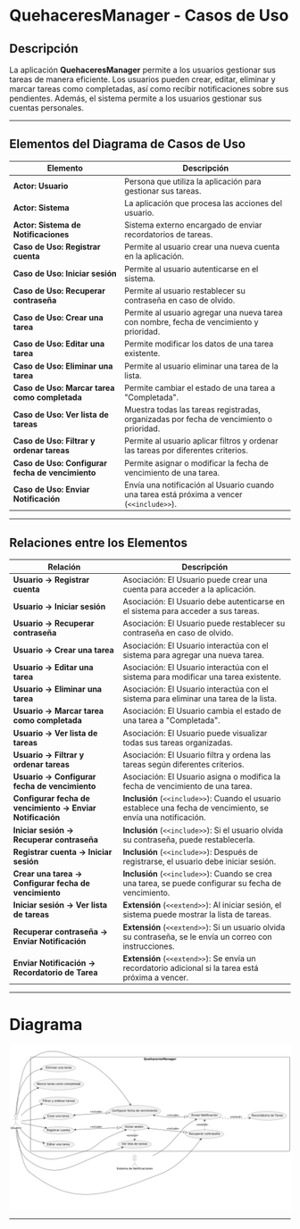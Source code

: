 # QuehaceresManager - Casos de Uso

## Descripción

La aplicación **QuehaceresManager** permite a los usuarios gestionar sus tareas de manera eficiente. Los usuarios pueden crear, editar, eliminar y marcar tareas como completadas, así como recibir notificaciones sobre sus pendientes. Además, el sistema permite a los usuarios gestionar sus cuentas personales.

---

## Elementos del Diagrama de Casos de Uso

| Elemento                                         | Descripción                                                                               |
|--------------------------------------------------|-------------------------------------------------------------------------------------------|
| **Actor: Usuario**                               | Persona que utiliza la aplicación para gestionar sus tareas.                              |
| **Actor: Sistema**                               | La aplicación que procesa las acciones del usuario.                                       |
| **Actor: Sistema de Notificaciones**             | Sistema externo encargado de enviar recordatorios de tareas.                              |
| **Caso de Uso: Registrar cuenta**                | Permite al usuario crear una nueva cuenta en la aplicación.                               |
| **Caso de Uso: Iniciar sesión**                  | Permite al usuario autenticarse en el sistema.                                            |
| **Caso de Uso: Recuperar contraseña**            | Permite al usuario restablecer su contraseña en caso de olvido.                           |
| **Caso de Uso: Crear una tarea**                 | Permite al usuario agregar una nueva tarea con nombre, fecha de vencimiento y prioridad.  |
| **Caso de Uso: Editar una tarea**                | Permite modificar los datos de una tarea existente.                                       |
| **Caso de Uso: Eliminar una tarea**              | Permite al usuario eliminar una tarea de la lista.                                        |
| **Caso de Uso: Marcar tarea como completada**    | Permite cambiar el estado de una tarea a "Completada".                                    |
| **Caso de Uso: Ver lista de tareas**             | Muestra todas las tareas registradas, organizadas por fecha de vencimiento o prioridad.   |
| **Caso de Uso: Filtrar y ordenar tareas**        | Permite al usuario aplicar filtros y ordenar las tareas por diferentes criterios.         |
| **Caso de Uso: Configurar fecha de vencimiento** | Permite asignar o modificar la fecha de vencimiento de una tarea.                         |
| **Caso de Uso: Enviar Notificación**             | Envía una notificación al Usuario cuando una tarea está próxima a vencer (`<<include>>`). |

---

## Relaciones entre los Elementos

| Relación                                                  | Descripción                                                                                                     |
|-----------------------------------------------------------|-----------------------------------------------------------------------------------------------------------------|
| **Usuario → Registrar cuenta**                            | Asociación: El Usuario puede crear una cuenta para acceder a la aplicación.                                     |
| **Usuario → Iniciar sesión**                              | Asociación: El Usuario debe autenticarse en el sistema para acceder a sus tareas.                               |
| **Usuario → Recuperar contraseña**                        | Asociación: El Usuario puede restablecer su contraseña en caso de olvido.                                       |
| **Usuario → Crear una tarea**                             | Asociación: El Usuario interactúa con el sistema para agregar una nueva tarea.                                  |
| **Usuario → Editar una tarea**                            | Asociación: El Usuario interactúa con el sistema para modificar una tarea existente.                            |
| **Usuario → Eliminar una tarea**                          | Asociación: El Usuario interactúa con el sistema para eliminar una tarea de la lista.                           |
| **Usuario → Marcar tarea como completada**                | Asociación: El Usuario cambia el estado de una tarea a "Completada".                                            |
| **Usuario → Ver lista de tareas**                         | Asociación: El Usuario puede visualizar todas sus tareas organizadas.                                           |
| **Usuario → Filtrar y ordenar tareas**                    | Asociación: El Usuario filtra y ordena las tareas según diferentes criterios.                                   |
| **Usuario → Configurar fecha de vencimiento**             | Asociación: El Usuario asigna o modifica la fecha de vencimiento de una tarea.                                  |
| **Configurar fecha de vencimiento → Enviar Notificación** | **Inclusión** (`<<include>>`): Cuando el usuario establece una fecha de vencimiento, se envía una notificación. |
| **Iniciar sesión → Recuperar contraseña**                 | **Inclusión** (`<<include>>`): Si el usuario olvida su contraseña, puede restablecerla.                         |
| **Registrar cuenta → Iniciar sesión**                     | **Inclusión** (`<<include>>`): Después de registrarse, el usuario debe iniciar sesión.                          |
| **Crear una tarea → Configurar fecha de vencimiento**     | **Inclusión** (`<<include>>`): Cuando se crea una tarea, se puede configurar su fecha de vencimiento.           |
| **Iniciar sesión → Ver lista de tareas**                  | **Extensión** (`<<extend>>`): Al iniciar sesión, el sistema puede mostrar la lista de tareas.                   |
| **Recuperar contraseña → Enviar Notificación**            | **Extensión** (`<<extend>>`): Si un usuario olvida su contraseña, se le envía un correo con instrucciones.      |
| **Enviar Notificación → Recordatorio de Tarea**           | **Extensión** (`<<extend>>`): Se envía un recordatorio adicional si la tarea está próxima a vencer.             |

---

# Diagrama

<img src="/images/diagrama-casos-de-uso.png">

---
